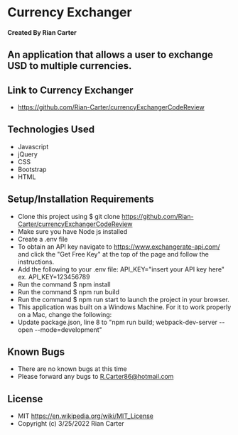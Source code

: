 # Currency Exchanger

#### Created By Rian Carter

## An application that allows a user to exchange USD to multiple currencies.

## Link to Currency Exchanger

* https://github.com/Rian-Carter/currencyExchangerCodeReview

## Technologies Used

* Javascript
* jQuery
* CSS
* Bootstrap
* HTML

## Setup/Installation Requirements

* Clone this project using $ git clone https://github.com/Rian-Carter/currencyExchangerCodeReview
* Make sure you have Node js installed
* Create a .env file
* To obtain an API key navigate to https://www.exchangerate-api.com/ and click the "Get Free Key" at the top of the page and follow the instructions.
* Add the following to your .env file: API_KEY="insert your API key here" ex. API_KEY=123456789
* Run the command $ npm install
* Run the command $ npm run build
* Run the command $ npm run start to launch the project in your browser.
* This application was built on a Windows Machine. For it to work properly on a Mac, change the following:
* Update package.json, line 8 to "npm run build; webpack-dev-server --open --mode=development"

## Known Bugs

* There are no known bugs at this time
* Please forward any bugs to R.Carter86@hotmail.com

## License

* MIT https://en.wikipedia.org/wiki/MIT_License
* Copyright (c) 3/25/2022 Rian Carter